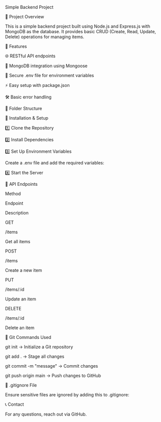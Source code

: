 Simple Backend Project

📌 Project Overview

This is a simple backend project built using Node.js and Express.js with MongoDB as the database. It provides basic CRUD (Create, Read, Update, Delete) operations for managing items.

🚀 Features

🌐 RESTful API endpoints

📂 MongoDB integration using Mongoose

🔐 Secure .env file for environment variables

⚡ Easy setup with package.json

🛠️ Basic error handling

📁 Folder Structure

🔧 Installation & Setup

1️⃣ Clone the Repository

2️⃣ Install Dependencies

3️⃣ Set Up Environment Variables

Create a .env file and add the required variables:

4️⃣ Start the Server

🔗 API Endpoints

Method

Endpoint

Description

GET

/items

Get all items

POST

/items

Create a new item

PUT

/items/:id

Update an item

DELETE

/items/:id

Delete an item

📜 Git Commands Used

git init → Initialize a Git repository

git add . → Stage all changes

git commit -m "message" → Commit changes

git push origin main → Push changes to GitHub

🛑 .gitignore File

Ensure sensitive files are ignored by adding this to .gitignore:

📞 Contact

For any questions, reach out via GitHub.


